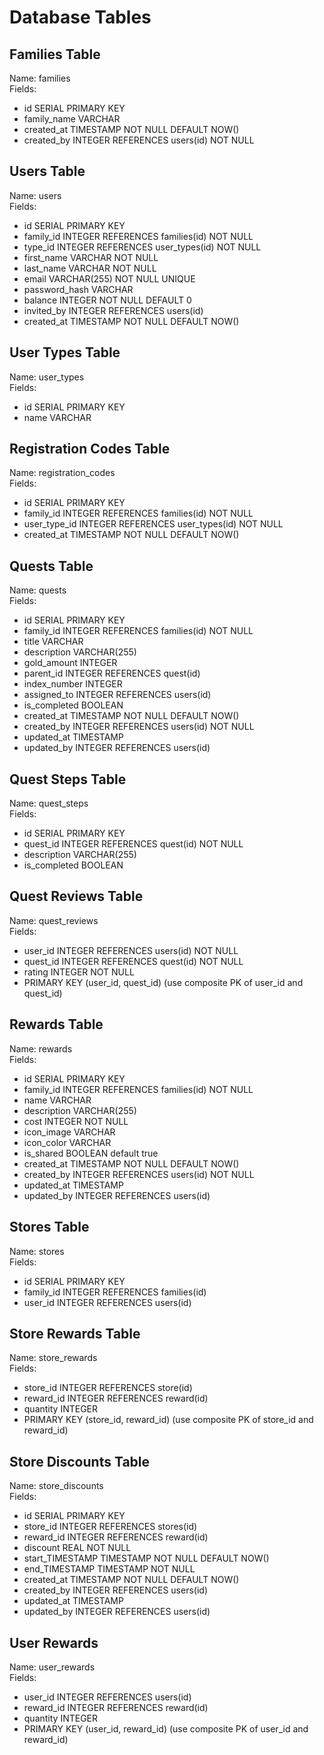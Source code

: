 # Database Tables

## Families Table

Name: families <br />
Fields:

- id SERIAL PRIMARY KEY
- family_name VARCHAR
- created_at TIMESTAMP NOT NULL DEFAULT NOW()
- created_by INTEGER REFERENCES users(id) NOT NULL

## Users Table

Name: users <br />
Fields:

- id SERIAL PRIMARY KEY
- family_id INTEGER REFERENCES families(id) NOT NULL
- type_id INTEGER REFERENCES user_types(id) NOT NULL
- first_name VARCHAR NOT NULL
- last_name VARCHAR NOT NULL
- email VARCHAR(255) NOT NULL UNIQUE
- password_hash VARCHAR
- balance INTEGER NOT NULL DEFAULT 0
- invited_by INTEGER REFERENCES users(id)
- created_at TIMESTAMP NOT NULL DEFAULT NOW()

## User Types Table

Name: user_types <br />
Fields:

- id SERIAL PRIMARY KEY
- name VARCHAR

## Registration Codes Table

Name: registration_codes <br />
Fields:

- id SERIAL PRIMARY KEY
- family_id INTEGER REFERENCES families(id) NOT NULL
- user_type_id INTEGER REFERENCES user_types(id) NOT NULL
- created_at TIMESTAMP NOT NULL DEFAULT NOW()

## Quests Table

Name: quests <br />
Fields:

- id SERIAL PRIMARY KEY
- family_id INTEGER REFERENCES families(id) NOT NULL
- title VARCHAR
- description VARCHAR(255)
- gold_amount INTEGER
- parent_id INTEGER REFERENCES quest(id)
- index_number INTEGER
- assigned_to INTEGER REFERENCES users(id)
- is_completed BOOLEAN
- created_at TIMESTAMP NOT NULL DEFAULT NOW()
- created_by INTEGER REFERENCES users(id) NOT NULL
- updated_at TIMESTAMP
- updated_by INTEGER REFERENCES users(id)

## Quest Steps Table

Name: quest_steps <br />
Fields:

- id SERIAL PRIMARY KEY
- quest_id INTEGER REFERENCES quest(id) NOT NULL
- description VARCHAR(255)
- is_completed BOOLEAN

## Quest Reviews Table

Name: quest_reviews <br />
Fields:

- user_id INTEGER REFERENCES users(id) NOT NULL
- quest_id INTEGER REFERENCES quest(id) NOT NULL
- rating INTEGER NOT NULL
- PRIMARY KEY (user_id, quest_id)
  (use composite PK of user_id and quest_id)

## Rewards Table

Name: rewards <br />
Fields:

- id SERIAL PRIMARY KEY
- family_id INTEGER REFERENCES families(id) NOT NULL
- name VARCHAR
- description VARCHAR(255)
- cost INTEGER NOT NULL
- icon_image VARCHAR
- icon_color VARCHAR
- is_shared BOOLEAN default true
- created_at TIMESTAMP NOT NULL DEFAULT NOW()
- created_by INTEGER REFERENCES users(id) NOT NULL
- updated_at TIMESTAMP
- updated_by INTEGER REFERENCES users(id)

## Stores Table

Name: stores <br />
Fields:

- id SERIAL PRIMARY KEY
- family_id INTEGER REFERENCES families(id)
- user_id INTEGER REFERENCES users(id)

## Store Rewards Table

Name: store_rewards <br />
Fields:

- store_id INTEGER REFERENCES store(id)
- reward_id INTEGER REFERENCES reward(id)
- quantity INTEGER
- PRIMARY KEY (store_id, reward_id)
  (use composite PK of store_id and reward_id)

## Store Discounts Table

Name: store_discounts <br />
Fields:

- id SERIAL PRIMARY KEY
- store_id INTEGER REFERENCES stores(id)
- reward_id INTEGER REFERENCES reward(id)
- discount REAL NOT NULL
- start_TIMESTAMP TIMESTAMP NOT NULL DEFAULT NOW()
- end_TIMESTAMP TIMESTAMP NOT NULL
- created_at TIMESTAMP NOT NULL DEFAULT NOW()
- created_by INTEGER REFERENCES users(id)
- updated_at TIMESTAMP
- updated_by INTEGER REFERENCES users(id)

## User Rewards

Name: user_rewards <br />
Fields:

- user_id INTEGER REFERENCES users(id)
- reward_id INTEGER REFERENCES reward(id)
- quantity INTEGER
- PRIMARY KEY (user_id, reward_id)
  (use composite PK of user_id and reward_id)
